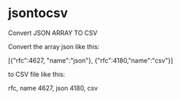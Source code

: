 jsontocsv
=========

Convert JSON ARRAY TO CSV

Convert the array json like this:

[{"rfc":4627, "name":"json"}, {"rfc":4180,"name":"csv"}]

to CSV file like this:

rfc, name
4627, json
4180, csv
